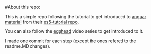 #About this repo:

This is a simple repo following the tutorial to get introduced to [anguar material](https://material.angularjs.org/latest/) from their [es5-tutorial repo](https://github.com/angular/material-start/tree/es5-tutorial).

You can also follow the [egghead](https://egghead.io/lessons/angularjs-angular-material-installing-with-npm) video series to get introduced to it.

I made one commit for each step (except the ones refered to the readme.MD changes).